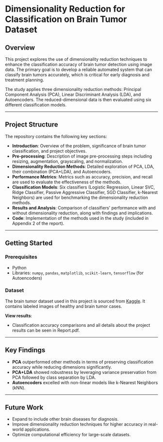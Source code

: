 # Dimensionality Reduction for Classification on Brain Tumor Dataset

## Overview
This project explores the use of dimensionality reduction techniques to enhance the classification accuracy of brain tumor detection using image data. The primary goal is to develop a reliable automated system that can classify brain tumors accurately, which is critical for early diagnosis and treatment planning.

The study applies three dimensionality reduction methods: Principal Component Analysis (PCA), Linear Discriminant Analysis (LDA), and Autoencoders. The reduced-dimensional data is then evaluated using six different classification models.

---

## Project Structure
The repository contains the following key sections:

- **Introduction**: Overview of the problem, significance of brain tumor classification, and project objectives.
- **Pre-processing**: Description of image pre-processing steps including resizing, augmentation, grayscaling, and normalization.
- **Dimensionality Reduction Methods**: Detailed exploration of PCA, LDA, their combination (PCA+LDA), and Autoencoders.
- **Performance Metrics**: Metrics such as accuracy, precision, and recall are used to evaluate the effectiveness of the methods.
- **Classification Models**: Six classifiers (Logistic Regression, Linear SVC, Ridge Classifier, Passive Aggressive Classifier, SGD Classifier, k-Nearest Neighbors) are used for benchmarking the dimensionality reduction methods.
- **Results and Analysis**: Comparison of classifiers' performance with and without dimensionality reduction, along with findings and implications.
- **Code**: Implementation of the methods used in the study (included in Appendix 2 of the report).

---

## Getting Started

### Prerequisites
- Python
- Libraries: `numpy`, `pandas`, `matplotlib`, `scikit-learn`, `tensorflow` (for Autoencoders)

### Dataset
The brain tumor dataset used in this project is sourced from [Kaggle](https://www.kaggle.com/datasets/preetviradiya/brian-tumor-dataset). It contains labeled images of healthy and brain tumor cases.

**View results**:
   - Classification accuracy comparisons and all details about the project results can be seen in Report.pdf.

---

## Key Findings

- **PCA** outperformed other methods in terms of preserving classification accuracy while reducing dimensions significantly.
- **PCA+LDA** showed robustness by leveraging variance preservation from PCA followed by class separation by LDA.
- **Autoencoders** excelled with non-linear models like k-Nearest Neighbors (kNN).

---

## Future Work
- Expand to include other brain diseases for diagnosis.
- Improve dimensionality reduction techniques for higher accuracy in real-world applications.
- Optimize computational efficiency for large-scale datasets.

